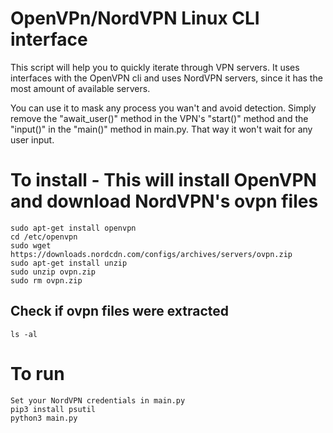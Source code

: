 # OpenVPn/NordVPN Linux CLI interface 
This script will help you to quickly iterate through VPN servers. It uses interfaces with the OpenVPN cli and uses NordVPN servers, since it has the most amount of available servers. 

You can use it to mask any process you wan't and avoid detection. Simply remove the "await_user()" method in the VPN's "start()" method and the "input()" in the "main()" method in main.py. That way it won't wait for any user input.  


# To install - This will install OpenVPN and download NordVPN's ovpn files
```
sudo apt-get install openvpn
cd /etc/openvpn
sudo wget https://downloads.nordcdn.com/configs/archives/servers/ovpn.zip
sudo apt-get install unzip
sudo unzip ovpn.zip
sudo rm ovpn.zip
```
 
## Check if ovpn files were extracted
`ls -al`

# To run
```
Set your NordVPN credentials in main.py
pip3 install psutil
python3 main.py 
```